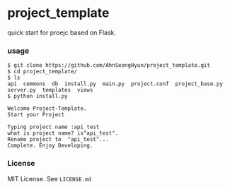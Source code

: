project_template
=====

quick start for proejc based on Flask.

### usage  
```shell
$ git clone https://github.com/AhnSeongHyun/project_template.git
$ cd project_template/
$ ls
api  commons  db  install.py  main.py  project.conf  project_base.py  server.py  templates  views
$ python install.py 

Welcome Project-Template.
Start your Project

Typing project name :api_test   
what is project name? is"api_test".
Rename project to  "api_test"...
Complete. Enjoy Developing.
```
### License
MIT License. See `LICENSE.md`